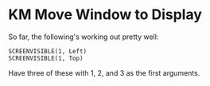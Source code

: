 KM Move Window to Display
===

So far, the following's working out pretty well:

```
SCREENVISIBLE(1, Left)
SCREENVISIBLE(1, Top)
```

Have three of these with 1, 2, and 3 as the first arguments.
